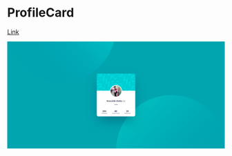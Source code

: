 # ProfileCard

[Link](https://koushikdutta99.github.io/ProfileCard/)

<img src = "image/ProfileCard_ss.png" alt = "Profile Card Photo">
